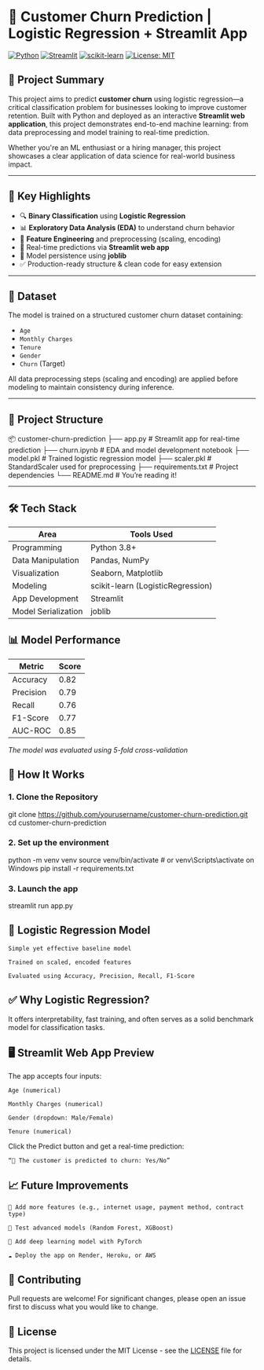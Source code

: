 # 🚀 Customer Churn Prediction | Logistic Regression + Streamlit App

[![Python](https://img.shields.io/badge/Python-3.8+-blue.svg)](https://www.python.org)
[![Streamlit](https://img.shields.io/badge/Streamlit-1.0+-red.svg)](https://streamlit.io)
[![scikit-learn](https://img.shields.io/badge/scikit--learn-1.0+-green.svg)](https://scikit-learn.org)
[![License: MIT](https://img.shields.io/badge/License-MIT-yellow.svg)](https://opensource.org/licenses/MIT)

## 📌 Project Summary

This project aims to predict **customer churn** using logistic regression—a critical classification problem for businesses looking to improve customer retention. Built with Python and deployed as an interactive **Streamlit web application**, this project demonstrates end-to-end machine learning: from data preprocessing and model training to real-time prediction.

Whether you're an ML enthusiast or a hiring manager, this project showcases a clear application of data science for real-world business impact.

---

## 🧠 Key Highlights

- 🔍 **Binary Classification** using **Logistic Regression**
- 📊 **Exploratory Data Analysis (EDA)** to understand churn behavior
- 🧼 **Feature Engineering** and preprocessing (scaling, encoding)
- 🧠 Real-time predictions via **Streamlit web app**
- 🧪 Model persistence using **joblib**
- ✅ Production-ready structure & clean code for easy extension

---

## 🧾 Dataset

The model is trained on a structured customer churn dataset containing:
- `Age`
- `Monthly Charges`
- `Tenure`
- `Gender`
- `Churn` (Target)

All data preprocessing steps (scaling and encoding) are applied before modeling to maintain consistency during inference.

---

## 📁 Project Structure


📦 customer-churn-prediction
├── app.py              # Streamlit app for real-time prediction
├── churn.ipynb         # EDA and model development notebook
├── model.pkl           # Trained logistic regression model
├── scaler.pkl          # StandardScaler used for preprocessing
├── requirements.txt    # Project dependencies
└── README.md           # You’re reading it!

---
## 🛠 Tech Stack

| Area               | Tools Used                     |
|--------------------|--------------------------------|
| Programming        | Python 3.8+                    |
| Data Manipulation  | Pandas, NumPy                  |
| Visualization      | Seaborn, Matplotlib            |
| Modeling           | scikit-learn (LogisticRegression) |
| App Development    | Streamlit                      |
| Model Serialization| joblib                         |

## 📊 Model Performance

| Metric    | Score |
|-----------|-------|
| Accuracy  | 0.82  |
| Precision | 0.79  |
| Recall    | 0.76  |
| F1-Score  | 0.77  |
| AUC-ROC   | 0.85  |

*The model was evaluated using 5-fold cross-validation*

## 🧪 How It Works

### 1. Clone the Repository

git clone https://github.com/yourusername/customer-churn-prediction.git
cd customer-churn-prediction
### 2. Set up the environment
python -m venv venv
source venv/bin/activate  # or venv\Scripts\activate on Windows
pip install -r requirements.txt
### 3. Launch the app
streamlit run app.py

## 🧮 Logistic Regression Model

    Simple yet effective baseline model

    Trained on scaled, encoded features

    Evaluated using Accuracy, Precision, Recall, F1-Score

## ✅ Why Logistic Regression?
It offers interpretability, fast training, and often serves as a solid benchmark model for classification tasks.
## 🖥️ Streamlit Web App Preview

The app accepts four inputs:

    Age (numerical)

    Monthly Charges (numerical)

    Gender (dropdown: Male/Female)

    Tenure (numerical)

Click the Predict button and get a real-time prediction:

    “🔮 The customer is predicted to churn: Yes/No”

## 📈 Future Improvements

    🔄 Add more features (e.g., internet usage, payment method, contract type)

    🌲 Test advanced models (Random Forest, XGBoost)

    🧠 Add deep learning model with PyTorch

    ☁️ Deploy the app on Render, Heroku, or AWS


## 🤝 Contributing

Pull requests are welcome! For significant changes, please open an issue first to discuss what you would like to change.


## 📄 License

This project is licensed under the MIT License - see the [LICENSE](LICENSE) file for details.
